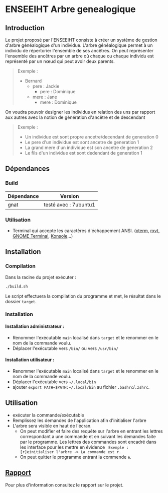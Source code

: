 # ENSEEIHT Arbre genealogique

## Introduction 

Le projet proposé par l'ENSEEIHT consiste à créer un système de gestion d'arbre généalogique d'un individue. L'arbre généalogique permet à un individu de répertorier l'ensemble de ses ancêtres.
On peut représenter l'ensemble des ancêtres par un arbre où chaque ou chaque individu est représenté par un nœud qui peut avoir deux parents. 
> Exemple :
> - Bernard
>	 - pere : Jackie
>		- pere : Dominique 
>	 - mere : Jane 
>		- mere : Dominique 

On voudra pouvoir designer les individus en relation des uns par rapport aux autres avec la notion de génération d'ancêtre et de descendant
> Exemple : 
> - Un individue est sont propre ancetre/decendant  de generation 0
> - Le pere d'un individue est sont ancetre de generation 1
> - La grand mere d'un  individue est son ancetre de generation 2
> - Le fils d'un individue est sont dedendant de generation 1


## Dépendances 

### Build 
| Dépendance | Version               |
|------------|-----------------------|
| gnat       | testé avec : 7ubuntu1 |

### Utilisation
- Terminal qui accepte les caractères d'échappement ANSI. ([xterm](https://en.wikipedia.org/wiki/Xterm "Xterm"), [rxvt](https://en.wikipedia.org/wiki/Rxvt "Rxvt"), [GNOME Terminal](https://en.wikipedia.org/wiki/GNOME_Terminal "GNOME Terminal"), [Konsole](https://en.wikipedia.org/wiki/Konsole)...)


## Installation

### Compilation

Dans la racine du projet exécuter :
```sh
./build.sh
```
Le script effectuera la compilation du programme et met, le résultat dans le dossier ``target``.

### Installation 

#### Installation administrateur :
- Renommer l'exécutable ``main`` localisé dans ``target`` et le renommer en le nom de la commande voulu.
- Déplacer l'exécutable vers ``/bin/`` ou vers ``/usr/bin/``

#### Installation utilisateur : 

- Renommer l'exécutable ``main`` localisé dans ``target`` et le renommer en le nom de la commande voulu.
- Déplacer l'exécutable vers ``~/.local/bin``
- ajouter ``export PATH=$PATH:~/.local/bin`` au fichier ``.bashrc``/``.zshrc``.

## Utilisation

- exécuter la commande/exécutable
- Remplissez les demandes de l'application afin d'initialiser l'arbre
- L'arbre sera visible en haut de l'écran. 
	- On peut modifier et faire des requête sur l'arbre en entrant les lettres correspondant a une commande et en suivant les demandes faite par le programme. Les lettres des commandes sont encadré dans les interface pour les mettre en évidence
`` Exemple : [r]einitialiser l'arbre -> La commande est r.`` 
	- On peut quitter le programme entrant la commende ``e``.


## [Rapport](./doc/Rapport.md)

Pour plus d'information consultez le rapport sur le projet.
